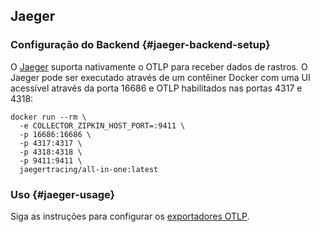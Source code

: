 ## Jaeger

### Configuração do Backend {#jaeger-backend-setup}

O [Jaeger](https://www.jaegertracing.io/) suporta nativamente o OTLP para receber dados de rastros. O Jaeger pode ser executado através de um contêiner Docker com uma UI acessível através da porta 16686 e OTLP habilitados nas portas 4317 e 4318:

```shell
docker run --rm \
  -e COLLECTOR_ZIPKIN_HOST_PORT=:9411 \
  -p 16686:16686 \
  -p 4317:4317 \
  -p 4318:4318 \
  -p 9411:9411 \
  jaegertracing/all-in-one:latest
```

### Uso {#jaeger-usage}

Siga as instruções para configurar os [exportadores OTLP](#otlp-dependencies).
